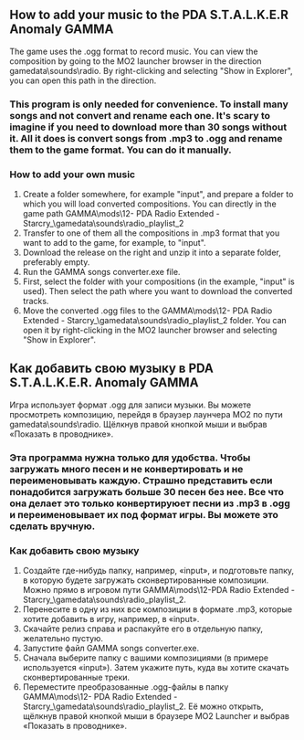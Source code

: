 ## How to add your music to the PDA S.T.A.L.K.E.R Anomaly GAMMA

The game uses the .ogg format to record music. You can view the composition by going to the MO2 launcher browser in the direction gamedata\sounds\radio. By right-clicking and selecting "Show in Explorer", you can open this path in the direction.

### This program is only needed for convenience. To install many songs and not convert and rename each one. It's scary to imagine if you need to download more than 30 songs without it. All it does is convert songs from .mp3 to .ogg and rename them to the game format. You can do it manually.

### How to add your own music

1. Create a folder somewhere, for example "input", and prepare a folder to which you will load converted compositions. You can directly in the game path GAMMA\mods\12- PDA Radio Extended - Starcry_\gamedata\sounds\radio\_playlist_2
2. Transfer to one of them all the compositions in .mp3 format that you want to add to the game, for example, to "input".
3. Download the release on the right and unzip it into a separate folder, preferably empty.
4. Run the GAMMA songs converter.exe file.
5. First, select the folder with your compositions (in the example, "input" is used). Then select the path where you want to download the converted tracks.
6. Move the converted .ogg files to the GAMMA\mods\12- PDA Radio Extended - Starcry_\gamedata\sounds\radio\_playlist_2 folder. You can open it by right-clicking in the MO2 launcher browser and selecting "Show in Explorer".

## Как добавить свою музыку в PDA S.T.A.L.K.E.R. Anomaly GAMMA

Игра использует формат .ogg для записи музыки. Вы можете просмотреть композицию, перейдя в браузер лаунчера MO2 по пути gamedata\sounds\radio. Щёлкнув правой кнопкой мыши и выбрав «Показать в проводнике».

### Эта программа нужна только для удобства. Чтобы загружать много песен и не конвертировать и не переименовывать каждую. Страшно представить если понадобится загружать больше 30 песен без нее. Все что она делает это только конвертируюет песни из .mp3 в .ogg и переименовывает их под формат игры. Вы можете это сделать вручную.

### Как добавить свою музыку

1. Создайте где-нибудь папку, например, «input», и подготовьте папку, в которую будете загружать сконвертированные композиции. Можно прямо в игровом пути GAMMA\mods\12-PDA Radio Extended - Starcry_\gamedata\sounds\radio\_playlist_2.
2. Перенесите в одну из них все композиции в формате .mp3, которые хотите добавить в игру, например, в «input».
3. Скачайте релиз справа и распакуйте его в отдельную папку, желательно пустую.
4. Запустите файл GAMMA songs converter.exe.
5. Сначала выберите папку с вашими композициями (в примере используется «input»). Затем укажите путь, куда вы хотите скачать сконвертированные треки.
6. Переместите преобразованные .ogg-файлы в папку GAMMA\mods\12- PDA Radio Extended - Starcry_\gamedata\sounds\radio\_playlist_2. Её можно открыть, щёлкнув правой кнопкой мыши в браузере MO2 Launcher и выбрав «Показать в проводнике».
